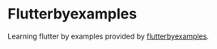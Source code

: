 # Flutterbyexamples

Learning flutter by examples provided by [flutterbyexamples](https://flutterbyexample.com/).
